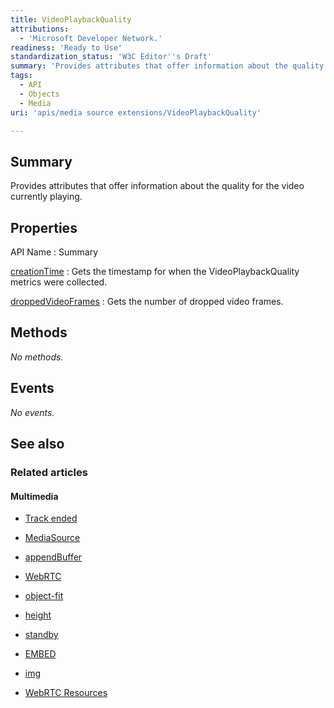```yaml
---
title: VideoPlaybackQuality
attributions:
  - 'Microsoft Developer Network.'
readiness: 'Ready to Use'
standardization_status: 'W3C Editor''s Draft'
summary: 'Provides attributes that offer information about the quality for the video currently playing.'
tags:
  - API
  - Objects
  - Media
uri: 'apis/media source extensions/VideoPlaybackQuality'

---
```

## <span>Summary</span>

Provides attributes that offer information about the quality for the video currently playing.

## <span>Properties</span>

API Name
:   Summary

[creationTime](/apis/media_source_extensions/VideoPlaybackQuality/creationTime)
:   Gets the timestamp for when the VideoPlaybackQuality metrics were collected.

[droppedVideoFrames](/apis/media_source_extensions/VideoPlaybackQuality/droppedVideoFrames)
:   Gets the number of dropped video frames.

## <span>Methods</span>

*No methods.*

## <span>Events</span>

*No events.*

## <span>See also</span>

### <span>Related articles</span>

#### <span>Multimedia</span>

-   [Track ended](/apis/MediaStream/ended)

-   [MediaSource](/apis/media_source_extensions/MediaSource)

-   [appendBuffer](/apis/media_source_extensions/MediaSource/appendBuffer)

-   [WebRTC](/concepts/Internet_and_Web/webrtc)

-   [object-fit](/css/properties/object-fit)

-   [height](/html/attributes/height)

-   [standby](/html/attributes/standby)

-   [EMBED](/html/elements/embed)

-   [img](/html/elements/img)

-   [WebRTC Resources](/tutorials/webrtc_resources)
